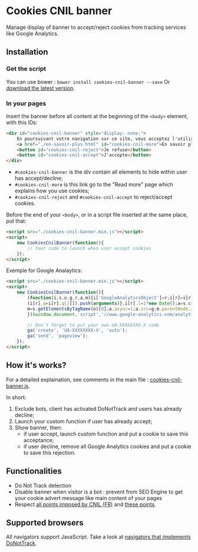 # Cookies CNIL banner

Manage display of banner to accept/reject cookies from tracking services like Google Analytics.


## Installation

### Get the script

You can use bower : `bower install cookies-cnil-banner --save`
Or [download the latest version](https://github.com/Alex-D/cookies-cnil-banner/archive/master.zip).


### In your pages

Insert the banner before all content at the beginning of the `<body>` element, with this IDs:

```html
<div id="cookies-cnil-banner" style="display: none;">
    En poursuivant votre navigation sur ce site, vous acceptez l'utilisation de cookies par Google Analytics pour réaliser des statistiques de visites.
    <a href="./en-savoir-plus.html" id="cookies-cnil-more">En savoir plus</a>
    <button id="cookies-cnil-reject">Je refuse</button>
    <button id="cookies-cnil-accept">J'accepte</button>
</div>
```

- `#cookies-cnil-banner` is the div contain all elements to hide within user has accept/decline;
- `#cookies-cnil-more` is this link go to the "Read more" page which explains how you use cookies;
- `#cookies-cnil-reject` and `#cookies-cnil-accept` to reject/accept cookies.


Before the end of your `<body>`, or in a script file inserted at the same place, put that:

```html
<script src="./cookies-cnil-banner.min.js"></script>
<script>
    new CookiesCnilBanner(function(){
        // Your code to launch when user accept cookies
    });
</script>
```

Exemple for Google Analaytics:

```html
<script src="./cookies-cnil-banner.min.js"></script>
<script>
    new CookiesCnilBanner(function(){
        (function(i,s,o,g,r,a,m){i['GoogleAnalyticsObject']=r;i[r]=i[r]||function(){
        (i[r].q=i[r].q||[]).push(arguments)},i[r].l=1*new Date();a=s.createElement(o),
        m=s.getElementsByTagName(o)[0];a.async=1;a.src=g;m.parentNode.insertBefore(a,m)
        })(window,document,'script','//www.google-analytics.com/analytics.js','ga');

        // Don't forget to put your own UA-XXXXXXXX-X code
        ga('create', 'UA-XXXXXXXX-X', 'auto');
        ga('send', 'pageview');
    });
</script>
```


## How it's works?

For a detailed explaination, see comments in the main file : [cookies-cnil-banner.js](cookies-cnil-banner.js).

In short:

1. Exclude bots, client has activated DoNotTrack and users has already decline;
2. Launch your custom function if user has already accept;
3. Show banner, then:
    - if user accept, launch custom function and put a cookie to save this acceptance;
    - if user decline, remove all Google Analytics cookies and put a cookie to save this rejection.


## Functionalities

- Do Not Track detection
- Disable banner when visitor is a bot : prevent from SEO Engine to get your cookie advert message like main content of your pages
- Respect [all points imposed by CNIL (FR)](http://www.cnil.fr/vos-obligations/sites-web-cookies-et-autres-traceurs/outils-et-codes-sources/la-mesure-daudience/) and [these points](http://www.cnil.fr/vos-obligations/sites-web-cookies-et-autres-traceurs/que-dit-la-loi/).


## Supported browsers

All navigators support JavaScript. Take a look at [navigators that implements DoNotTrack](http://donottrack.us/).